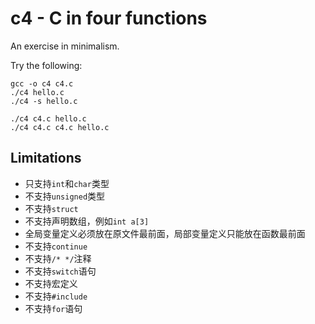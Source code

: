 c4 - C in four functions
========================

An exercise in minimalism.

Try the following:

    gcc -o c4 c4.c
    ./c4 hello.c
    ./c4 -s hello.c
    
    ./c4 c4.c hello.c
    ./c4 c4.c c4.c hello.c

## Limitations

* 只支持`int`和`char`类型
* 不支持`unsigned`类型
* 不支持`struct`
* 不支持声明数组，例如`int a[3]`
* 全局变量定义必须放在原文件最前面，局部变量定义只能放在函数最前面
* 不支持`continue`
* 不支持`/* */`注释
* 不支持`switch`语句
* 不支持宏定义
* 不支持`#include`
* 不支持`for`语句
